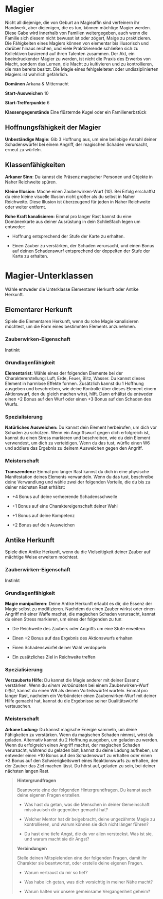 # Magier
Nicht all diejenige, die von Geburt an Magieaffin sind verfeinern ihr Handwerk, aber diejenigen, die es tun, können mächtige Magier werden.
Diese Gabe wird innerhalb von Familien weitergegeben, auch wenn die Familie sich diesem nicht bewusst ist oder zögert, Maige zu praktizieren.
Die Fähigkeiten eines Magiers können von elementar bis illusorisch und darüber hinaus reichen, und viele Praktizierende schließen sich zu Kollektiven basierend auf ihren Talenten zusammen.
Der Akt, ein beeindruckender Magier zu werden, ist nicht die Praxis des Erwerbs von Macht, sondern das Lernen, die Macht zu kultivieren und zu kontrollieren, die man bereits besitzt.
Die Magie eines fehlgeleiteten oder undisziplinierten Magiers ist wahrlich gefährlich.

**Domänen** Arkana & Mitternacht

**Start-Ausweichen** 10

**Start-Trefferpunkte** 6

**Klassengegenstände** Eine flüsternde Kugel oder ein Familienerbstück

## Hoffnungsfähigkeit der Magier
**Unbeständige Magie:** Gib 3 Hoffnung aus, um eine beliebige Anzahl deiner Schadenswürfel bei einem Angriff, der magischen Schaden verursacht, erneut zu würfeln.

## Klassenfähigkeiten
**Arkaner Sinn:** Du kannst die Präsenz magischer Personen und Objekte in Naher Reichweite spüren.

**Kleine Illusion:** Mache einen Zauberwirken-Wurf (10).
Bei Erfolg erschaffst du eine kleine visuelle Illusion nicht größer als du selbst in Naher Reichweite.
Diese Illusion ist überzeugend für jeden in Naher Reichweite oder weiter entfernt.

**Rohe Kraft kanalisieren:** Einmal pro langer Rast kannst du eine Domänenkarte aus deiner Ausrüstung in dein Schließfach legen um entweder:

- Hoffnung entsprechend der Stufe der Karte zu erhalten.

- Einen Zauber zu verstärken, der Schaden verursacht, und einen Bonus auf deinen Schadenswurf entsprechend der doppelten der Stufe der Karte zu erhalten.

# Magier-Unterklassen
Wähle entweder die Unterklasse Elementarer Herkunft oder Antike Herkunft.

## Elementarer Herkunft
Spiele die Elementaren Herkunft, wenn du rohe Magie kanalisieren möchtest, um die Form eines bestimmten Elements anzunehmen.

### Zauberwirken-Eigenschaft
Instinkt

### Grundlagenfähigkeit
**Elementarist:** Wähle eines der folgenden Elemente bei der Charaktererstellung: Luft, Erde, Feuer, Blitz, Wasser.
Du kannst dieses Element in harmlose Effekte formen.
Zusätzlich kannst du 1 Hoffnung ausgeben und beschreiben, wie deine Kontrolle über dieses Element einem Aktionswurf, den du gleich machen wirst, hilft.
Dann erhältst du entweder einen +2 Bonus auf den Wurf oder einen +3 Bonus auf den Schaden des Wurfs.

### Spezialisierung
**Natürliches Ausweichen:** Du kannst dein Element herbeirufen, um dich vor Schaden zu schützen.
Wenn ein Angriffswurf gegen dich erfolgreich ist, kannst du einen Stress markieren und beschreiben, wie du dein Element verwendest, um dich zu verteidigen.
Wenn du das tust, würfle einen W6 und addiere das Ergebnis zu deinem Ausweichen gegen den Angriff.

### Meisterschaft
**Transzendenz:** Einmal pro langer Rast kannst du dich in eine physische Manifestation deines Elements verwandeln.
Wenn du das tust, beschreibe deine Verwandlung und wähle zwei der folgenden Vorteile, die du bis zu deiner nächsten Rast erhältst:

- +4 Bonus auf deine verheerende Schadensschwelle

- +1 Bonus auf eine Charaktereigenschaft deiner Wahl

- +1 Bonus auf deine Kompetenz

- +2 Bonus auf dein Ausweichen

## Antike Herkunft
Spiele dien Antike Herkunft, wenn du die Vielseitigkeit deiner Zauber auf mächtige Weise erweitern möchtest.

### Zauberwirken-Eigenschaft
Instinkt

### Grundlagenfähigkeit
**Magie manipulieren:** Deine Antike Herkunft erlaubt es dir, die Essenz der Magie selbst zu modifizieren.
Nachdem du einen Zauber wirkst oder einen Angriff mit einer Waffe machst, die magischen Schaden verursacht, kannst du einen Stress markieren, um eines der folgenden zu tun:

- Die Reichweite des Zaubers oder Angriffs um eine Stufe erweitern

- Einen +2 Bonus auf das Ergebnis des Aktionswurfs erhalten

- Einen Schadenswürfel deiner Wahl verdoppeln

- Ein zusätzliches Ziel in Reichweite treffen

### Spezialisierung
**Verzauberte Hilfe:** Du kannst die Magie anderer mit deiner Essenz verstärken.
Wenn du *einem Verbündeten* bei einem Zauberwirken-Wurf *hilfst*, kannst du einen W8 als deinen Vorteilswürfel würfeln.
Einmal pro langer Rast, nachdem ein Verbündeter einen Zauberwirken-Wurf mit deiner Hilfe gemacht hat, kannst du die Ergebnisse seiner Dualitätswürfel vertauschen.

### Meisterschaft
**Arkane Ladung:** Du kannst magische Energie sammeln, um deine Fähigkeiten zu verstärken.
Wenn du magischen Schaden nimmst, wirst du geladen.
Alternativ kannst du 2 Hoffnung ausgeben, um geladen zu werden.
Wenn du erfolgreich einen Angriff machst, der magischen Schaden verursacht, während du geladen bist, kannst du deine Ladung aufheben, um entweder einen +10 Bonus auf den Schadenswurf zu erhalten oder einen +3 Bonus auf den Schwierigkeitswert eines Reaktionswurfs zu erhalten, den der Zauber das Ziel machen lässt.
Du hörst auf, geladen zu sein, bei deiner nächsten langen Rast.

> **Hintergrundfragen**
>
> Beantworte eine der folgenden Hintergrundfragen.
> Du kannst auch deine eigenen Fragen erstellen.
>
> - Was hast du getan, was die Menschen in deiner Gemeinschaft misstrauisch dir gegenüber gemacht hat?
>
> - Welcher Mentor hat dir beigebracht, deine ungezähmte Magie zu kontrollieren, und warum können sie dich nicht länger führen?
>
> - Du hast eine tiefe Angst, die du vor allen versteckst.
> Was ist sie, und warum macht sie dir Angst?
>
> **Verbindungen**
>
> Stelle deinen Mitspielenden eine der folgenden Fragen, damit ihr Charakter sie beantwortet, oder erstelle deine eigenen Fragen.
>
> - Warum vertraust du mir so tief?
>
> - Was habe ich getan, was dich vorsichtig in meiner Nähe macht?
>
> - Warum halten wir unsere gemeinsame Vergangenheit geheim?
